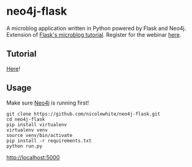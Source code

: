 # neo4j-flask
A microblog application written in Python powered by Flask and Neo4j. Extension of [Flask's microblog tutorial](http://flask.pocoo.org/docs/0.10/tutorial/). Register for the webinar [here](http://info.neo4j.com/0212-register).

## Tutorial

[Here](http://nicolewhite.github.io/neo4j-flask/)!

## Usage

Make sure [Neo4j](http://neo4j.com/download/) is running first!

```
git clone https://github.com/nicolewhite/neo4j-flask.git
cd neo4j-flask
pip install virtualenv
virtualenv venv
source venv/bin/activate
pip install -r requirements.txt
python run.py
```

[http://localhost:5000](http://localhost:5000)
